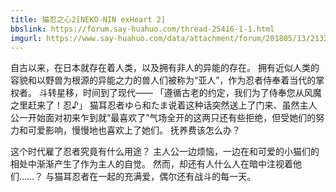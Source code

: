 ```yaml
---
title: 猫忍之心2[NEKO-NIN exHeart 2]
bbslink: https://forum.say-huahuo.com/thread-25416-1-1.html
imgurl: https://www.say-huahuo.com/data/attachment/forum/201805/13/213211oh6lt4llqj6qcyqy.jpg
---
```


自古以来，在日本就存在着人类，以及拥有非人的异能的存在。
拥有近似人类的容貌和以野兽为根源的异能之力的兽人们被称为“亚人”，作为忍者侍奉着当代的掌权者。
斗转星移，时间到了现代——
「遵循古老的约定，我们为了侍奉您从风魔之里赶来了！忍♪」 猫耳忍者ゆら和たま说着这种话突然送上了门来、虽然主人公一开始面对初来乍到就“最喜欢了”气场全开的这两只还有些拒绝，但受她们的努力和可爱影响，慢慢地也喜欢上了她们。
抚养费该怎么办？
 
这个时代雇了忍者究竟有什么用途？
主人公一边烦恼，一边在和可爱的小猫们的相处中渐渐产生了作为主人的自觉。 然而，却还有人什么人在暗中注视着他们……？
与猫耳忍者在一起的充满爱，偶尔还有战斗的每一天。<!--more-->

